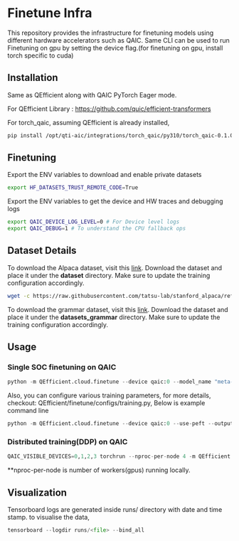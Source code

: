 # Finetune Infra

This repository provides the infrastructure for finetuning models using different hardware accelerators such as QAIC.
Same CLI can be used to run Finetuning on gpu by setting the device flag.(for finetuning on gpu, install torch specific to cuda)

## Installation

Same as QEfficient along with QAIC PyTorch Eager mode.

For QEfficient Library : https://github.com/quic/efficient-transformers

For torch_qaic, assuming QEfficient is already installed,
```bash
pip install /opt/qti-aic/integrations/torch_qaic/py310/torch_qaic-0.1.0-cp310-cp310-linux_x86_64.whl
```

## Finetuning

Export the ENV variables to download and enable private datasets
```bash
export HF_DATASETS_TRUST_REMOTE_CODE=True
```

Export the ENV variables to get the device and HW traces and debugging logs
```bash
export QAIC_DEVICE_LOG_LEVEL=0 # For Device level logs
export QAIC_DEBUG=1 # To understand the CPU fallback ops
```

## Dataset Details

To download the Alpaca dataset, visit this [link](https://raw.githubusercontent.com/tatsu-lab/stanford_alpaca/refs/heads/main/alpaca_data.json). Download the dataset and place it under the **dataset** directory. Make sure to update the training configuration accordingly.
```bash
wget -c https://raw.githubusercontent.com/tatsu-lab/stanford_alpaca/refs/heads/main/alpaca_data.json -P dataset/
```

To download the grammar dataset, visit this [link](https://github.com/meta-llama/llama-recipes/blob/main/src/llama_recipes/datasets/grammar_dataset/grammar_dataset_process.ipynb). Download the dataset and place it under the **datasets_grammar** directory. Make sure to update the training configuration accordingly.


## Usage

### Single SOC finetuning on QAIC

```python
python -m QEfficient.cloud.finetune --device qaic:0 --model_name "meta-llama/Llama-3.2-1B"
```
Also, you can configure various training parameters, for more details, checkout: QEfficient/finetune/configs/training.py, Below is example command line
```python
python -m QEfficient.cloud.finetune --device qaic:0 --use-peft --output_dir ./meta-sam --num_epochs 2 --context_length 256 
```

### Distributed training(DDP) on QAIC

```python
QAIC_VISIBLE_DEVICES=0,1,2,3 torchrun --nproc-per-node 4 -m QEfficient.cloud.finetune --device qaic --enable_ddp --dist_backend qccl --num_epochs 2  --model_name "meta-llama/Llama-3.2-1B"
```
**nproc-per-node is number of workers(gpus) running locally.

## Visualization

Tensorboard logs are generated inside runs/ directory with date and time stamp.
to visualise the data,

```python
tensorboard --logdir runs/<file> --bind_all
```